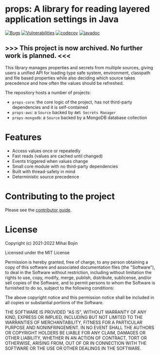 # props: A library for reading layered application settings in Java

[![Bugs](https://sonarcloud.io/api/project_badges/measure?project=props-sh_props&metric=bugs)](https://sonarcloud.io/summary/new_code?id=props-sh_props)
[![Vulnerabilities](https://sonarcloud.io/api/project_badges/measure?project=props-sh_props&metric=vulnerabilities)](https://sonarcloud.io/summary/new_code?id=props-sh_props)
[![codecov](https://codecov.io/gh/props-sh/props/branch/main/graph/badge.svg?token=RMUOVHFHKG)](https://codecov.io/gh/props-sh/props)
[![javadoc](https://javadoc.io/badge2/sh.props/props-core/javadoc.svg)](https://javadoc.io/doc/sh.props/props-core)

## >>> This project is now archived. No further work is planned. <<<


This library manages properties and secrets from multiple sources, giving users a unified API for
loading type safe system, environment, classpath and file based properties while also deciding which
source takes precedence and how often the values should be refreshed.

The repository hosts a number of projects:

- `props-core`: the core logic of the project, has not third-party dependencies and it is
  self-contained
- `props-aws`: a `Source` backed by `AWS Secrets Manager`
- `props-mongodb`: a `Source` backed by a MongoDB database collection

# Features

- Access values once or repeatedly
- Fast reads (values are cached until changed)
- Events triggered when values change
- Small core module with no third-party dependencies
- Built with thread-safety in mind
- Deterministic source precedence

# Contributing to the project

Please see the [contributor guide](./CONTRIBUTING.md).

# License

Copyright (c) 2021-2022 Mihai Bojin

Licensed under the MIT License

Permission is hereby granted, free of charge, to any person obtaining a copy of this software and
associated documentation files (the "Software"), to deal in the Software without restriction,
including without limitation the rights to use, copy, modify, merge, publish, distribute,
sublicense, and/or sell copies of the Software, and to permit persons to whom the Software is
furnished to do so, subject to the following conditions:

The above copyright notice and this permission notice shall be included in all copies or substantial
portions of the Software.

THE SOFTWARE IS PROVIDED "AS IS", WITHOUT WARRANTY OF ANY KIND, EXPRESS OR IMPLIED, INCLUDING BUT
NOT LIMITED TO THE WARRANTIES OF MERCHANTABILITY, FITNESS FOR A PARTICULAR PURPOSE AND
NONINFRINGEMENT. IN NO EVENT SHALL THE AUTHORS OR COPYRIGHT HOLDERS BE LIABLE FOR ANY CLAIM, DAMAGES
OR OTHER LIABILITY, WHETHER IN AN ACTION OF CONTRACT, TORT OR OTHERWISE, ARISING FROM, OUT OF OR IN
CONNECTION WITH THE SOFTWARE OR THE USE OR OTHER DEALINGS IN THE SOFTWARE.
